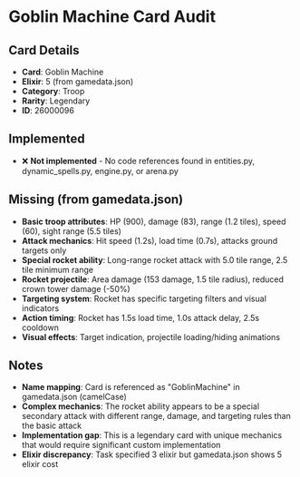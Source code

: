 # Goblin Machine Card Audit

## Card Details
- **Card**: Goblin Machine
- **Elixir**: 5 (from gamedata.json)
- **Category**: Troop
- **Rarity**: Legendary
- **ID**: 26000096

## Implemented
- ❌ **Not implemented** - No code references found in entities.py, dynamic_spells.py, engine.py, or arena.py

## Missing (from gamedata.json)
- **Basic troop attributes**: HP (900), damage (83), range (1.2 tiles), speed (60), sight range (5.5 tiles)
- **Attack mechanics**: Hit speed (1.2s), load time (0.7s), attacks ground targets only
- **Special rocket ability**: Long-range rocket attack with 5.0 tile range, 2.5 tile minimum range
- **Rocket projectile**: Area damage (153 damage, 1.5 tile radius), reduced crown tower damage (-50%)
- **Targeting system**: Rocket has specific targeting filters and visual indicators
- **Action timing**: Rocket has 1.5s load time, 1.0s attack delay, 2.5s cooldown
- **Visual effects**: Target indication, projectile loading/hiding animations

## Notes
- **Name mapping**: Card is referenced as "GoblinMachine" in gamedata.json (camelCase)
- **Complex mechanics**: The rocket ability appears to be a special secondary attack with different range, damage, and targeting rules than the basic attack
- **Implementation gap**: This is a legendary card with unique mechanics that would require significant custom implementation
- **Elixir discrepancy**: Task specified 3 elixir but gamedata.json shows 5 elixir cost